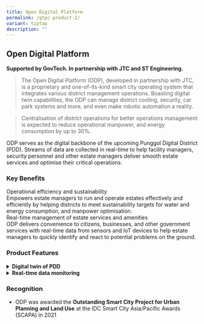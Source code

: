 ```yaml
---
title: Open Digital Platform
permalink: /gtpc-product-2/
variant: tiptap
description: ""
---
```

<h2>Open Digital Platform</h2>
<p><strong>Supported by GovTech. In partnership with JTC and ST Engineering.</strong>
</p>
<p></p>
<blockquote>
<p>The Open Digital Platform (ODP), developed in partnership with JTC, is
a proprietary and one-of-its-kind smart city operating system that integrates
various district management operations. Boasting digital twin capabilities,
the ODP can manage district cooling, security, car park systems and more,
and even make robotic automation a reality.</p>
</blockquote>
<blockquote>
<p>Centralisation of district operations for better operations management
is expected to reduce operational manpower, and energy consumption by up
to 30%.</p>
<p></p>
</blockquote>
<p>ODP serves as the digital backbone of the upcoming Punggol Digital District
(PDD). Streams of data are collected in real-time to help facility managers,
security personnel and other estate managers deliver smooth estate services
and optimise their critical operations.</p>
<p></p>
<h3>Key Benefits</h3>
<div class="isomer-card-grid">
<div class="isomer-card">
<div class="isomer-card-body">
<div class="isomer-card-title">Operational efficiency and sustainability</div>
<div class="isomer-card-description">Empowers estate managers to run and operate estates effectively and efficiently
by helping districts to meet sustainability targets for water and energy
consumption, and manpower optimisation.</div>
</div>
</div>
<div class="isomer-card">
<div class="isomer-card-body">
<div class="isomer-card-title">Real-time management of estate services and amenities</div>
<div class="isomer-card-description">ODP delivers convenience to citizens, businesses, and other government
services with real-time data from sensors and IoT devices to help estate
managers to quickly identify and react to potential problems on the ground.</div>
</div>
</div>
</div>
<p></p>
<h3>Product Features</h3>
<div data-type="detailGroup" class="isomer-accordion isomer-accordion-white">
<details class="isomer-details">
<summary><strong>Digital twin of PDD</strong>
</summary>
<div data-type="detailsContent" class="isomer-details-content">
<p>This digital twin will include real-world data of the district, such as
power consumption, weather forecasts, and temperature readings.</p>
<p>With the digital twin, developers are able to run simulations of real-world
scenarios before actual implementations. For instance, developers can use
it to test new products and processes such as training the software of
autonomous vehicles.</p>
</div>
</details>
<details class="isomer-details">
<summary><strong>Real-time data monitoring</strong>
</summary>
<div data-type="detailsContent" class="isomer-details-content">
<p>Ingesting data streams from various district management systems, these
data streams will then be processed and transformed in real-time allow
sense-making for greater situational awareness. It also analyses data from
different systems and sensors and uses AI such as machine learning to predict
and send commands to systems in response to real-world happenings.</p>
</div>
</details>
</div>
<p></p>
<h3>Recognition</h3>
<ul data-tight="true" class="tight">
<li>
<p>ODP was awarded the <strong>Outstanding Smart City Project for Urban Planning and Land Use</strong> at
the IDC Smart City Asia/Pacific Awards (SCAPA) in 2021</p>
</li>
</ul>
<p></p>